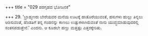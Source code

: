 +++
title = "029 ಪರಗೃಹದ ಭೋಜನಕೆ"

+++
29. 'ಬ್ರಾಹ್ಮಣರು ಬೇರೆಯವರ ಮನೆಯ ಊಟಕ್ಕೆ ಹಾತೊರೆಯುವಂತೆ, ಹಸುಗಳು ಹುಲ್ಲು ತಿನ್ನಲು ಆಶಿಸುವಂತೆ, ಹೆಂಡತಿಗೆ ತನ್ನ  ಗಂಡನನ್ನು ಕಾಣಲು ಉತ್ಸುಕಳಾಗಿರುವಂತೆ ನಾನು  ಯುದ್ಧಮಾಡುವುದರಲ್ಲಿ ಸಂತಸಪಡುತ್ತೇನೆ.' ಎಂದನು. ಆ ಕೂಡಲೇ ಹಣ್ಣು ಮತ್ತಷ್ಟು ಎತ್ತರಕ್ಕೇರಿತು.